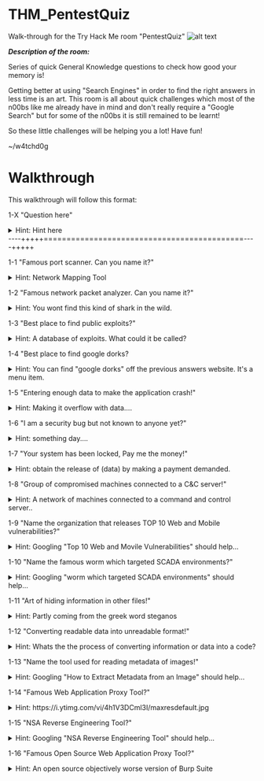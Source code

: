 # THM_PentestQuiz
Walk-through for the Try Hack Me room "PentestQuiz"
![alt text](https://tryhackme.com/room/uploaded/avatars/5f2470dfd717f7bc25080beaf49fe69c.png)


***Description of the room:***

Series of quick General Knowledge questions to check how good your memory is!

Getting better at using "Search Engines" in order to find the right answers in less time is an art. This room is all about quick challenges which most of the n00bs like me already have in mind and don't really require a "Google Search" but for some of the n00bs it is still remained to be learnt!

So these little challenges will be helping you a lot! Have fun!

~/w4tchd0g

# Walkthrough

This walkthrough will follow this format:

1-X "Question here"
<details> 
  <summary>Hint: Hint here</summary>
  answer to question here
</details>
----+++++============================================----+++++

1-1 "Famous port scanner. Can you name it?"
<details> 
  <summary>Hint: Network Mapping Tool</summary>
  nmap
</details>

1-2 "Famous network packet analyzer. Can you name it?"
<details> 
  <summary>Hint: You wont find this kind of shark in the wild.</summary>
  wireshark
</details>

1-3 "Best place to find public exploits?"
<details> 
  <summary>Hint: A database of exploits. What could it be called?</summary>
  exploit-db
</details>

1-4 "Best place to find google dorks?
<details> 
  <summary>Hint: You can find "google dorks" off the previous answers website. It's a menu item.</summary>
  ghdb
</details>

1-5 "Entering enough data to make the application crash!"
<details> 
  <summary>Hint: Making it overflow with data....</summary>
  buffer overflow
</details>

1-6 "I am a security bug but not known to anyone yet?"
<details> 
  <summary>Hint: something day....</summary>
  0day
</details>

1-7 "Your system has been locked, Pay me the money!"
<details> 
  <summary>Hint: obtain the release of (data) by making a payment demanded.</summary>
  ransomware
</details>

1-8 "Group of compromised machines connected to a C&C server!"
<details> 
  <summary>Hint: A network of machines connected to a command and control server..</summary>
  botnet
</details>

1-9 "Name the organization that releases TOP 10 Web and Mobile vulnerabilities?"
<details> 
  <summary>Hint: Googling "Top 10 Web and Movile Vulnerabilities" should help...</summary>
  owasp
</details>

1-10 "Name the famous worm which targeted SCADA environments?"
<details> 
  <summary>Hint: Googling "worm which targeted SCADA environments" should help...</summary>
  stuxnet
</details>

1-11 "Art of hiding information in other files!"
<details> 
  <summary>Hint: Partly coming from the greek word steganos</summary>
  steganography
</details>

1-12 "Converting readable data into unreadable format!"
<details> 
  <summary>Hint: Whats the the process of converting information or data into a code?</summary>
  encryption
</details>

1-13 "Name the tool used for reading metadata of images!"
<details> 
  <summary>Hint: Googling "How to Extract Metadata from an Image" should help...</summary>
  exiftool
</details>

1-14 "Famous Web Application Proxy Tool?"
<details> 
  <summary>Hint: https://i.ytimg.com/vi/4h1V3DCml3I/maxresdefault.jpg</summary>
  burp suite
</details>

1-15 "NSA Reverse Engineering Tool?"
<details> 
  <summary>Hint: Googling "NSA Reverse Engineering Tool" should help...</summary>
  Ghidra
</details>

1-16 "Famous Open Source Web Application Proxy Tool?"
<details> 
  <summary>Hint: An open source objectively worse version of Burp Suite</summary>
  OWASP ZAP
</details>
